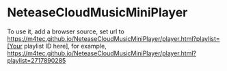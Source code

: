 # NeteaseCloudMusicMiniPlayer
To use it, add a browser source, set url to https://m4tec.github.io/NeteaseCloudMusicMiniPlayer/player.html?playlist=[Your playlist ID here], for example, https://m4tec.github.io/NeteaseCloudMusicMiniPlayer/player.html?playlist=2717890285
